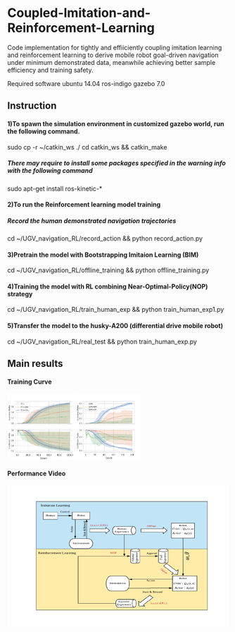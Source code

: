 # Coupled-Imitation-and-Reinforcement-Learning
Code implementation for tightly and effiiciently coupling imitation learning and reinforcement learning to derive mobile robot goal-driven navigation under minimum demonstrated data, meanwhile achieving better sample efficiency and training safety.


Required software
ubuntu 14.04
ros-indigo
gazebo 7.0

## Instruction
#### 1)To spawn the simulation environment in customized gazebo world, run the following command.
sudo cp -r ~/catkin_ws  ./
cd catkin_ws && catkin_make 

##### There may require to install some packages specified in the warning info with the following command
sudo apt-get install ros-kinetic-*

#### 2)To run the Reinforcement learning model training
##### Record the human demonstrated navigation trajectories
cd ~/UGV_navigation_RL/record_action && python record_action.py

#### 3)Pretrain the model with Bootstrapping Imitaion Learning (BIM)
cd ~/UGV_navigation_RL/offline_training && python offline_training.py

#### 4)Training the model with RL combining Near-Optimal-Policy(NOP) strategy
cd ~/UGV_navigation_RL/train_human_exp  && python train_human_exp1.py

#### 5)Transfer the model to the husky-A200 (differential drive mobile robot)
cd ~/UGV_navigation_RL/real_test  && python train_human_exp.py

## Main results
#### Training Curve
<img width="150" height="150" src="https://github.com/lukewenMX/Coupled-Imitation-and-Reinforcement-Learning/blob/master/images/TD3_curve.png"/>
<img width="150" height="150" src="https://github.com/lukewenMX/Coupled-Imitation-and-Reinforcement-Learning/blob/master/images/Figure_1-1.png"/>

#### Performance Video
[![CIRL_Youtube](https://github.com/lukewenMX/Coupled-Imitation-and-Reinforcement-Learning/blob/master/images/CIRL.png)](https://www.youtube.com/watch?v=v1kHIaRd9Rw "CIRL_Youtube")
